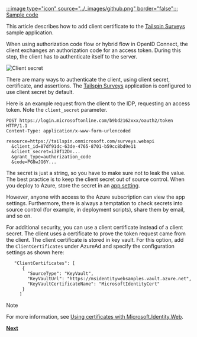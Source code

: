 [:::image type="icon" source="../_images/github.png" border="false"::: Sample code][sample application]

This article describes how to add client certificate to the [Tailspin Surveys][Surveys] sample application.

When using authorization code flow or hybrid flow in OpenID Connect, the client exchanges an authorization code for an access token. During this step, the client has to authenticate itself to the server.

![Client secret](./images/client-secret.png)

There are many ways to authenticate the client, using client secret, certificate, and assertions. The [Tailspin Surveys][Surveys] application is configured to use client secret by default.

Here is an example request from the client to the IDP, requesting an access token. Note the `client_secret` parameter.

```http
POST https://login.microsoftonline.com/b9bd2162xxx/oauth2/token HTTP/1.1
Content-Type: application/x-www-form-urlencoded

resource=https://tailspin.onmicrosoft.com/surveys.webapi
  &client_id=87df91dc-63de-4765-8701-b59cc8bd9e11
  &client_secret=i3Bf12Dn...
  &grant_type=authorization_code
  &code=PG8wJG6Y...
```

The secret is just a string, so you have to make sure not to leak the value. The best practice is to keep the client secret out of source control. When you deploy to Azure, store the secret in an [app setting][configure-web-app].

However, anyone with access to the Azure subscription can view the app settings. Furthermore, there is always a temptation to check secrets into source control (for example, in deployment scripts), share them by email, and so on.

For additional security, you can use a client certificate instead of a client secret. The client uses a certificate to prove the token request came from the client. The client certificate is stored in key vault. For this option, add the `ClientCertificates` under AzureAd and specify the configuration settings as shown here:

```dotnetcli
   "ClientCertificates": [
      {
        "SourceType": "KeyVault",
        "KeyVaultUrl": "https://msidentitywebsamples.vault.azure.net",
        "KeyVaultCertificateName": "MicrosoftIdentityCert"
      }
     ]
```

> [!NOTE]
> For more information, see [Using certificates with Microsoft.Identity.Web](https://github.com/AzureAD/microsoft-identity-web/wiki/Using-certificates).

[**Next**](./adfs.yml)

<!-- links -->

[configure-web-app]: /azure/app-service-web/web-sites-configure
[client assertion]: https://tools.ietf.org/html/rfc7521
[sample application]: https://github.com/mspnp/multitenant-saas-guidance
[Surveys]: ./tailspin.yml
[using-certs-in-websites]: https://azure.microsoft.com/blog/using-certificates-in-azure-websites-applications
